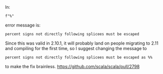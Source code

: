In:

    f"%"

error message is:

    percent signs not directly following splicees must be escaped

Since this was valid in 2.10.1, it will probably land on people migrating to 2.11 and compiling for the first time, so I suggest changing the message to

    percent signs not directly following splicees must be escaped as %%

to make the fix brainless.
https://github.com/scala/scala/pull/2798

